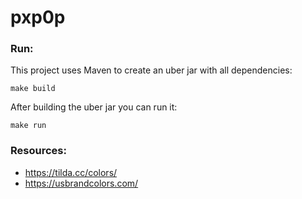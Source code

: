 # pxp0p

### Run:

This project uses Maven to create an uber jar with all dependencies:
```
make build
```

After building the uber jar you can run it:
```
make run
```

### Resources:

* https://tilda.cc/colors/
* https://usbrandcolors.com/